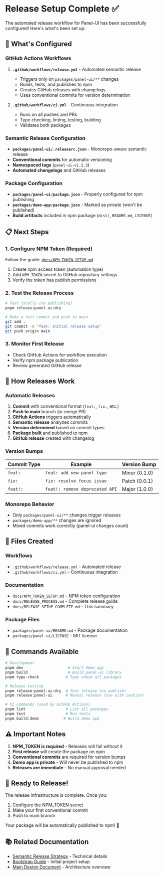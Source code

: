 # Release Setup Complete ✅

The automated release workflow for Panel-UI has been successfully configured! Here's what's been set up:

## 🚀 What's Configured

### GitHub Actions Workflows

1. **`.github/workflows/release.yml`** - Automated semantic release
   - Triggers only on `packages/panel-ui/**` changes
   - Builds, tests, and publishes to npm
   - Creates GitHub releases with changelogs
   - Uses conventional commits for version determination

2. **`.github/workflows/ci.yml`** - Continuous integration
   - Runs on all pushes and PRs
   - Type checking, linting, testing, building
   - Validates both packages

### Semantic Release Configuration

- **`packages/panel-ui/.releaserc.json`** - Monorepo-aware semantic release
- **Conventional commits** for automatic versioning
- **Namespaced tags** (`panel-ui-v1.2.3`)
- **Automated changelogs** and GitHub releases

### Package Configuration

- **`packages/panel-ui/package.json`** - Properly configured for npm publishing
- **`packages/demo-app/package.json`** - Marked as private (won't be published)
- **Build artifacts** included in npm package (`dist/`, `README.md`, `LICENSE`)

## 📋 Next Steps

### 1. Configure NPM Token (Required)

Follow the guide: [`docs/NPM_TOKEN_SETUP.md`](./NPM_TOKEN_SETUP.md)

1. Create npm access token (automation type)
2. Add `NPM_TOKEN` secret to GitHub repository settings
3. Verify the token has publish permissions

### 2. Test the Release Process

```bash
# Test locally (no publishing)
pnpm release:panel-ui:dry

# Make a test commit and push to main
git add .
git commit -m "feat: initial release setup"
git push origin main
```

### 3. Monitor First Release

- Check GitHub Actions for workflow execution
- Verify npm package publication
- Review generated GitHub release

## 🎯 How Releases Work

### Automatic Releases

1. **Commit** with conventional format (`feat:`, `fix:`, etc.)
2. **Push to main** branch (or merge PR)
3. **GitHub Actions** triggers automatically
4. **Semantic release** analyzes commits
5. **Version determined** based on commit types
6. **Package built** and published to npm
7. **GitHub release** created with changelog

### Version Bumps

| Commit Type | Example | Version Bump |
|-------------|---------|--------------|
| `feat:` | `feat: add new panel type` | Minor (0.1.0) |
| `fix:` | `fix: resolve focus issue` | Patch (0.0.1) |
| `feat!:` | `feat!: remove deprecated API` | Major (1.0.0) |

### Monorepo Behavior

- Only `packages/panel-ui/**` changes trigger releases
- `packages/demo-app/**` changes are ignored
- Mixed commits work correctly (panel-ui changes count)

## 📁 Files Created

### Workflows
- `.github/workflows/release.yml` - Automated release
- `.github/workflows/ci.yml` - Continuous integration

### Documentation
- `docs/NPM_TOKEN_SETUP.md` - NPM token configuration
- `docs/RELEASE_PROCESS.md` - Complete release guide
- `docs/RELEASE_SETUP_COMPLETE.md` - This summary

### Package Files
- `packages/panel-ui/README.md` - Package documentation
- `packages/panel-ui/LICENSE` - MIT license

## 🔧 Commands Available

```bash
# Development
pnpm dev                    # Start demo app
pnpm build                  # Build panel-ui library
pnpm type-check            # Type check all packages

# Release testing
pnpm release:panel-ui:dry  # Test release (no publish)
pnpm release:panel-ui      # Manual release (use with caution)

# CI commands (used by GitHub Actions)
pnpm lint                  # Lint all packages
pnpm test                  # Run tests
pnpm build:demo           # Build demo app
```

## ⚠️ Important Notes

1. **NPM_TOKEN is required** - Releases will fail without it
2. **First release** will create the package on npm
3. **Conventional commits** are required for version bumps
4. **Demo app is private** - Will never be published to npm
5. **Releases are immediate** - No manual approval needed

## 🎉 Ready to Release!

The release infrastructure is complete. Once you:
1. Configure the NPM_TOKEN secret
2. Make your first conventional commit
3. Push to main branch

Your package will be automatically published to npm! 🚀

## 📚 Related Documentation

- [Semantic Release Strategy](./semantic_release_strategy.md) - Technical details
- [Bootstrap Guide](./BOOTSTRAP.md) - Initial project setup
- [Main Design Document](./main_design_document.md) - Architecture overview
